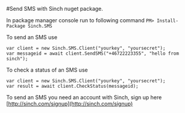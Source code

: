 #Send SMS with Sinch nuget package.

In package manager console run to following command
```PM> Install-Package Sinch.SMS```

To send an SMS use  
```
var client = new Sinch.SMS.Client("yourkey", "yoursecret");
var messageid = await client.SendSMS("+46722223355", "hello from sinch");

```
To check a status of an SMS use 
```
var client = new Sinch.SMS.Client("yourkey", "yoursecret");
var result = await client.CheckStatus(messageid);

```

To send an SMS you need an account with Sinch, sign up here [http://sinch.com/signup](http://sinch.com/signup)